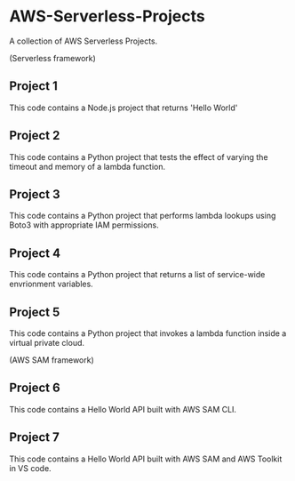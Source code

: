 # AWS-Serverless-Projects
A collection of AWS Serverless Projects.

(Serverless framework)  
## Project 1
This code contains a Node.js project that returns 'Hello World'
## Project 2
This code contains a Python project that tests the effect of varying the timeout and memory of a lambda function. 
## Project 3
This code contains a Python project that performs lambda lookups using Boto3 with appropriate IAM permissions.
## Project 4
This code contains a Python project that returns a list of service-wide envrionment variables.
## Project 5
This code contains a Python project that invokes a lambda function inside a virtual private cloud.  

(AWS SAM framework)  
## Project 6
This code contains a Hello World API built with AWS SAM CLI. 
## Project 7
This code contains a Hello World API built with AWS SAM and AWS Toolkit in VS code.
